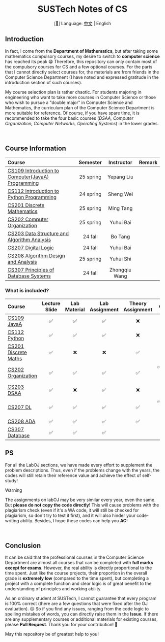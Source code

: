 <div align=center>

# SUSTech Notes of CS

[:book:] Language: [中文](https://github.com/lxriscute0501/SUSTech-Notes-of-CS/blob/main/README.md) | English

</div>

## Introduction

In fact, I come from the **Department of Mathematics**, but after taking some mathematics compulsory courses, my desire to switch to **computer science** has reached its peak 😁 Therefore, this repository can only contain most of the compulsory courses for CS and a few optional courses. For the parts that I cannot directly select courses for, the materials are from friends in the Computer Science Department (I have noted and expressed gratitude in the introduction section of such courses). 

My course selection plan is rather chaotic. For students majoring in engineering who want to take more courses in Computer Science or those who wish to pursue a "double major" in Computer Science and Mathematics, the curriculum plan of the Computer Science Department is more suitable for reference. Of course, if you have spare time, it is recommended to take the four basic courses (*DSAA, Computer Organization, Computer Networks, Operating Systems*) in the lower grades.

<br>

## Course Information

| Course | Semester | Instructor | Remark |
| :-------- | :-------: | :-------: | :-------: |
| [CS109 Introduction to Computer(JavaA) Programming ](./CS109%20Introduction%20to%20Computer(JavaA)%20Programming%20) | 25 spring | Yepang Liu |  |
| [CS112 Introduction to Python Programming ](./CS112%20Introduction%20to%20Python%20Programming%20)  | 24 spring | Sheng Wei |  |
| [CS201 Discrete Mathematics ](./CS201%20Discrete%20Mathematics%20) | 25 spring | Ming Tang |  |
| [CS202 Computer Organization](./CS202%20Computer%20Organization) | 25 spring | Yuhui Bai |  |
| [CS203 Data Structure and Algorithm Analysis ](./CS203%20Data%20Structure%20and%20Algorithm%20Analysis%20) | 24 fall | Bo Tang |  |
| [CS207 Digital Logic ](./CS207%20Digital%20Logic%20) | 24 fall | Yuhui Bai |  |
| [CS208 Algorithm Design and Analysis ](./CS208%20Algorithm%20Design%20and%20Analysis%20) | 25 spring | Yuhui Shi |  |
| [CS307 Principles of Database Systems ](./CS307%20Principles%20of%20Database%20Systems%20) | 24 fall | Zhongqiu Wang |  |

### What is included?

| Course | Lecture Slide | Lab Material | Lab Assignment | Theory Assignment | Quiz | Project |
| :-------- | :-------: | :-------: | :-------: | :-------: | :-------: | :-------: |
| [CS109 JavaA ](./CS109%20Introduction%20to%20Computer(JavaA)%20Programming%20) | ✅ | ✅ | ✅ | ❌ | ✅ | ✅ | 
| [CS112 Python ](./CS112%20Introduction%20to%20Python%20Programming%20)  | ✅ | ✅ | ✅ | ❌ | ✅ | ❌ |
| [CS201 Discrete Maths ](./CS201%20Discrete%20Mathematics%20) | ✅ | ❌ | ❌ | ✅ | ✅ | ✅(optional) |
| [CS202 Organization](./CS202%20Computer%20Organization) | ✅ | ✅ | ✅ | ✅ | ✅(lab, on BB) | ✅ |
| [CS203 DSAA ](./CS203%20Data%20Structure%20and%20Algorithm%20Analysis%20) | ✅ | ❌ | ✅ | ❌ | ✅ | ❌ |
| [CS207 DL ](./CS207%20Digital%20Logic%20) | ✅ | ✅ | ✅ | ✅ | ✅(lab, on BB) | ✅ |
| [CS208 ADA ](./CS208%20Algorithm%20Design%20and%20Analysis%20) | ✅ | ✅ | ✅ | ✅ | ❌ | ❌ |
| [CS307 Database ](./CS307%20Principles%20of%20Database%20Systems%20) | ✅ | ✅ | ✅ | | | ✅ |

## PS

For all the LabOJ sections, we have made every effort to supplement the problem descriptions. Thus, even if the problems change with the years, the codes will still retain their reference value and achieve the effect of self-study!

>[!warning]
> The assignments on labOJ may be very similar every year, even the same. But **please do not copy the code directly**! This will cause problems with the plagiarism check (even if it's a WA code, it will still be checked for plagiarism, so don't try to test it first), and it will also hinder your code-writing ability. Besides, I hope these codes can help you **AC**!

<br>

## Conclusion

It can be said that the professional courses in the Computer Science Department are almost all courses that can be completed with **full marks except for exams**. However, the real ability is directly proportional to the time spent. Just like the course projects, their proportion in the overall grade is **extremely low** (compared to the time spent), but completing a project with a complete function and clear logic is of great benefit to the understanding of principles and working ability. 

As an ordinary student at SUSTech, I cannot guarantee that every program is 100% correct (there are a few questions that were fixed after the OJ evaluation). 😐 So if you find any issues, ranging from the code logic to spelling mistakes of words, you can directly raise them in the **Issue**. If there are any supplementary courses or additional materials for existing courses, please **Pull Request**. Thank you for your contribution! 🙏

May this repository be of greatest help to you!

